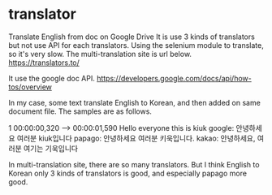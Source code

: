 # translator
Translate English from doc on Google Drive
It is use 3 kinds of translators but not use API for each translators.
Using the selenium module to translate, so it's very slow.
The multi-translation site is url below.
https://translators.to/

It use the google doc API.
https://developers.google.com/docs/api/how-tos/overview

In my case, some text translate English to Korean, and then added on same document file.
The samples are as follows.

1
00:00:00,320 --> 00:00:01,590
Hello everyone this is kiuk
google: 안녕하세요 여러분 kiuk입니다
papago: 안녕하세요 여러분 키욱입니다.
kakao: 안녕하세요, 여러분 여기는 기욱입니다

In multi-translation site, there are so many translators.
But I think  English to Korean only 3 kinds of translators is good, and especially papago more good.


